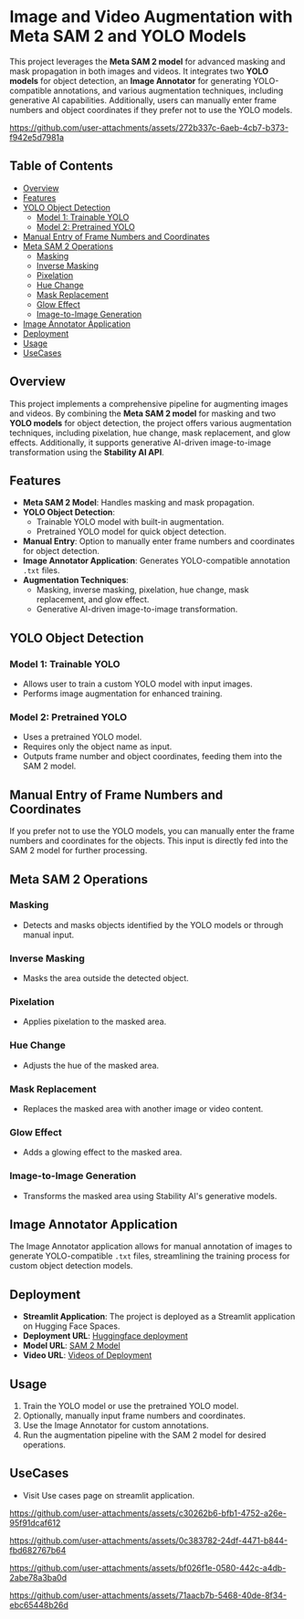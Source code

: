 # Image and Video Augmentation with Meta SAM 2 and YOLO Models

This project leverages the **Meta SAM 2 model** for advanced masking and mask propagation in both images and videos. It integrates two **YOLO models** for object detection, an **Image Annotator** for generating YOLO-compatible annotations, and various augmentation techniques, including generative AI capabilities. Additionally, users can manually enter frame numbers and object coordinates if they prefer not to use the YOLO models.


https://github.com/user-attachments/assets/272b337c-6aeb-4cb7-b373-f942e5d7981a



## Table of Contents

- [Overview](#overview)
- [Features](#features)
- [YOLO Object Detection](#yolo-object-detection)
  - [Model 1: Trainable YOLO](#model-1-trainable-yolo)
  - [Model 2: Pretrained YOLO](#model-2-pretrained-yolo)
- [Manual Entry of Frame Numbers and Coordinates](#manual-entry-of-frame-numbers-and-coordinates)
- [Meta SAM 2 Operations](#meta-sam-2-operations)
  - [Masking](#masking)
  - [Inverse Masking](#inverse-masking)
  - [Pixelation](#pixelation)
  - [Hue Change](#hue-change)
  - [Mask Replacement](#mask-replacement)
  - [Glow Effect](#glow-effect)
  - [Image-to-Image Generation](#image-to-image-generation)
- [Image Annotator Application](#image-annotator-application)
- [Deployment](#deployment)
- [Usage](#usage)
- [UseCases](#usecases)

## Overview

This project implements a comprehensive pipeline for augmenting images and videos. By combining the **Meta SAM 2 model** for masking and two **YOLO models** for object detection, the project offers various augmentation techniques, including pixelation, hue change, mask replacement, and glow effects. Additionally, it supports generative AI-driven image-to-image transformation using the **Stability AI API**.

## Features

- **Meta SAM 2 Model**: Handles masking and mask propagation.
- **YOLO Object Detection**:
  - Trainable YOLO model with built-in augmentation.
  - Pretrained YOLO model for quick object detection.
- **Manual Entry**: Option to manually enter frame numbers and coordinates for object detection.
- **Image Annotator Application**: Generates YOLO-compatible annotation `.txt` files.
- **Augmentation Techniques**:
  - Masking, inverse masking, pixelation, hue change, mask replacement, and glow effect.
  - Generative AI-driven image-to-image transformation.

## YOLO Object Detection

### Model 1: Trainable YOLO

- Allows user to train a custom YOLO model with input images.
- Performs image augmentation for enhanced training.

### Model 2: Pretrained YOLO

- Uses a pretrained YOLO model.
- Requires only the object name as input.
- Outputs frame number and object coordinates, feeding them into the SAM 2 model.

## Manual Entry of Frame Numbers and Coordinates

If you prefer not to use the YOLO models, you can manually enter the frame numbers and coordinates for the objects. This input is directly fed into the SAM 2 model for further processing.

## Meta SAM 2 Operations

### Masking

- Detects and masks objects identified by the YOLO models or through manual input.

### Inverse Masking

- Masks the area outside the detected object.

### Pixelation

- Applies pixelation to the masked area.

### Hue Change

- Adjusts the hue of the masked area.

### Mask Replacement

- Replaces the masked area with another image or video content.

### Glow Effect

- Adds a glowing effect to the masked area.

### Image-to-Image Generation

- Transforms the masked area using Stability AI's generative models.

## Image Annotator Application

The Image Annotator application allows for manual annotation of images to generate YOLO-compatible `.txt` files, streamlining the training process for custom object detection models.

## Deployment

- **Streamlit Application**: The project is deployed as a Streamlit application on Hugging Face Spaces.
- **Deployment URL**: [Huggingface deployment](https://huggingface.co/spaces/Gaurav069/SAM_2_Image_Augmentation_with_Yolo_GenAI)
- **Model URL**: [SAM 2 Model](https://huggingface.co/spaces/Gaurav069/SAM_2_Image_Augmentation_with_Yolo_GenAI/blob/main/sam2_hiera_base_plus.pt)
- **Video URL**: [Videos of Deployment](https://huggingface.co/spaces/Gaurav069/SAM_2_Image_Augmentation_with_Yolo_GenAI/tree/main/images)

## Usage

1. Train the YOLO model or use the pretrained YOLO model.
2. Optionally, manually input frame numbers and coordinates.
3. Use the Image Annotator for custom annotations.
4. Run the augmentation pipeline with the SAM 2 model for desired operations.

## UseCases

- Visit Use cases page on streamlit application.


https://github.com/user-attachments/assets/c30262b6-bfb1-4752-a26e-95f91dcaf612



https://github.com/user-attachments/assets/0c383782-24df-4471-b844-fbd682767b64



https://github.com/user-attachments/assets/bf026f1e-0580-442c-a4db-2abe78a3ba0d




https://github.com/user-attachments/assets/71aacb7b-5468-40de-8f34-ebc65448b26d

